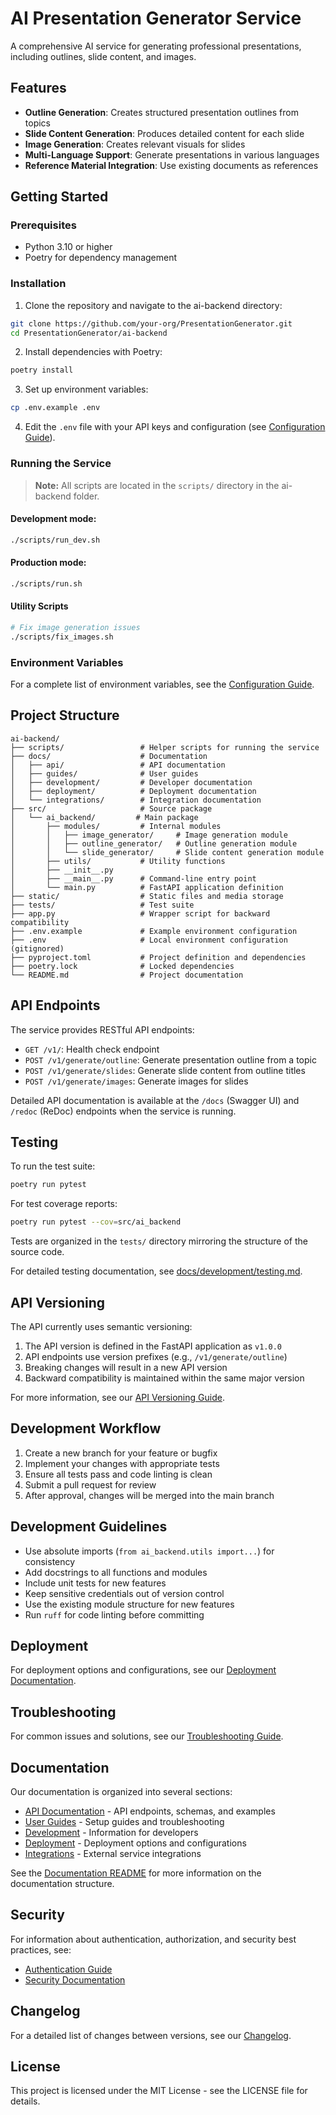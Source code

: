 # AI Presentation Generator Service

A comprehensive AI service for generating professional presentations, including outlines, slide content, and images.

## Features

- **Outline Generation**: Creates structured presentation outlines from topics
- **Slide Content Generation**: Produces detailed content for each slide
- **Image Generation**: Creates relevant visuals for slides
- **Multi-Language Support**: Generate presentations in various languages
- **Reference Material Integration**: Use existing documents as references

## Getting Started

### Prerequisites

- Python 3.10 or higher
- Poetry for dependency management

### Installation

1. Clone the repository and navigate to the ai-backend directory:

```bash
git clone https://github.com/your-org/PresentationGenerator.git
cd PresentationGenerator/ai-backend
```

2. Install dependencies with Poetry:

```bash
poetry install
```

3. Set up environment variables:

```bash
cp .env.example .env
```

4. Edit the `.env` file with your API keys and configuration (see [Configuration Guide](docs/deployment/configuration.md)).

### Running the Service

> **Note:** All scripts are located in the `scripts/` directory in the ai-backend folder.

#### Development mode:

```bash
./scripts/run_dev.sh
```

#### Production mode:

```bash
./scripts/run.sh
```

#### Utility Scripts

```bash
# Fix image generation issues
./scripts/fix_images.sh
```

### Environment Variables

For a complete list of environment variables, see the [Configuration Guide](docs/deployment/configuration.md).

## Project Structure

```
ai-backend/
├── scripts/                 # Helper scripts for running the service
├── docs/                    # Documentation
│   ├── api/                 # API documentation
│   ├── guides/              # User guides
│   ├── development/         # Developer documentation
│   ├── deployment/          # Deployment documentation
│   └── integrations/        # Integration documentation
├── src/                     # Source package
│   └── ai_backend/         # Main package
│       ├── modules/         # Internal modules
│       │   ├── image_generator/     # Image generation module
│       │   ├── outline_generator/   # Outline generation module
│       │   └── slide_generator/     # Slide content generation module
│       ├── utils/           # Utility functions
│       ├── __init__.py
│       ├── __main__.py      # Command-line entry point
│       └── main.py          # FastAPI application definition
├── static/                  # Static files and media storage
├── tests/                   # Test suite
├── app.py                   # Wrapper script for backward compatibility
├── .env.example             # Example environment configuration
├── .env                     # Local environment configuration (gitignored)
├── pyproject.toml           # Project definition and dependencies
├── poetry.lock              # Locked dependencies
└── README.md                # Project documentation
```

## API Endpoints

The service provides RESTful API endpoints:

- `GET /v1/`: Health check endpoint
- `POST /v1/generate/outline`: Generate presentation outline from a topic
- `POST /v1/generate/slides`: Generate slide content from outline titles
- `POST /v1/generate/images`: Generate images for slides

Detailed API documentation is available at the `/docs` (Swagger UI) and `/redoc` (ReDoc) endpoints when the service is running.

## Testing

To run the test suite:

```bash
poetry run pytest
```

For test coverage reports:

```bash
poetry run pytest --cov=src/ai_backend
```

Tests are organized in the `tests/` directory mirroring the structure of the source code.

For detailed testing documentation, see [docs/development/testing.md](docs/development/testing.md).

## API Versioning

The API currently uses semantic versioning:

1. The API version is defined in the FastAPI application as `v1.0.0`
2. API endpoints use version prefixes (e.g., `/v1/generate/outline`)
3. Breaking changes will result in a new API version
4. Backward compatibility is maintained within the same major version

For more information, see our [API Versioning Guide](docs/api/versioning.md).

## Development Workflow

1. Create a new branch for your feature or bugfix
2. Implement your changes with appropriate tests
3. Ensure all tests pass and code linting is clean
4. Submit a pull request for review
5. After approval, changes will be merged into the main branch

## Development Guidelines

- Use absolute imports (`from ai_backend.utils import...`) for consistency
- Add docstrings to all functions and modules
- Include unit tests for new features
- Keep sensitive credentials out of version control
- Use the existing module structure for new features
- Run `ruff` for code linting before committing

## Deployment

For deployment options and configurations, see our [Deployment Documentation](docs/deployment/README.md).

## Troubleshooting

For common issues and solutions, see our [Troubleshooting Guide](docs/guides/troubleshooting.md).

## Documentation

Our documentation is organized into several sections:

- [API Documentation](docs/api) - API endpoints, schemas, and examples
- [User Guides](docs/guides) - Setup guides and troubleshooting
- [Development](docs/development) - Information for developers
- [Deployment](docs/deployment) - Deployment options and configurations
- [Integrations](docs/integrations) - External service integrations

See the [Documentation README](docs/README.md) for more information on the documentation structure.

## Security

For information about authentication, authorization, and security best practices, see:

- [Authentication Guide](docs/api/authentication.md)
- [Security Documentation](docs/api/security.md)

## Changelog

For a detailed list of changes between versions, see our [Changelog](docs/CHANGELOG.md).

## License

This project is licensed under the MIT License - see the LICENSE file for details.
